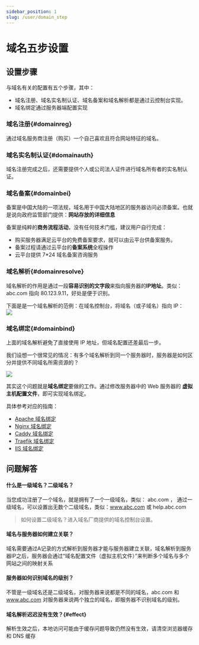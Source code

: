 ```yaml
---
sidebar_position: 1
slug: /user/domain_step
---
```


# 域名五步设置

## 设置步骤

与域名有关的配置有五个步骤，其中：  

* 域名注册、域名实名制认证、域名备案和域名解析都是通过云控制台实现。
* 域名绑定通过服务器端配置实现

### 域名注册{#domainreg}

通过域名服务商注册（购买）一个自己喜欢且符合网站特征的域名。

### 域名实名制认证{#domainauth}

域名注册完成之后，还需要提供个人或公司法人证件进行域名所有者的实名制认证。  

### 域名备案{#domainbei}

备案是中国大陆的一项法规，域名用于中国大陆地区的服务器访问必须备案。也就是说向政府监管部门提供：**网站存放的详细信息**

备案是纯粹的**商务流程活动**，没有任何技术门槛，建议用户自行完成：

* 购买服务器满足云平台的免费备案要求，就可以由云平台供备案服务。
* 备案过程请通过云平台的**备案系统**全程操作
* 云平台提供 7*24 域名备案咨询服务

### 域名解析{#domainresolve}

域名解析的作用是通过一段**容易识别的文字段**来指向服务器的**IP地址**。类似：abc.com 指向 80.123.9.11，好处是便于识别。  

下面是是一个域名解析的范例：在域名控制台，将域名（或子域名）指向 IP：  
![](https://libs.websoft9.com/Websoft9/DocsPicture/zh/common/domain-websoft9.png)


### 域名绑定{#domainbind}

上面的域名解析避免了直接使用 IP 地址，但域名配置还差最后一步。  

我们设想一个很常见的情况：有多个域名解析到同一个服务器时，服务器是如何区分并提供不同域名所需资源的？

![](https://libs.websoft9.com/Websoft9/DocsPicture/zh/apache/apache-vhostui-websoft9.png)

其实这个问题就是**域名绑定**要做的工作。通过修改服务器中的 Web  服务器的 **虚拟主机配置文件**，即可实现域名绑定。  

具体参考对应的指南：  

* [Apache 域名绑定](../apache#domain)
* [Nginx  域名绑定](../nginx#domain)
* [Caddy 域名绑定](../caddy#domain)
* [Traefik 域名绑定](../traefik#domain)
* [IIS 域名绑定](../iis#domain)


## 问题解答

#### 什么是一级域名？二级域名？

当您成功注册了一个域名，就是拥有了一个一级域名，类似： abc.com ，
通过一级域名，可以设置出无数个二级域名，类似：www.abc.com 或 help.abc.com

> 如何设置二级域名？进入域名厂商提供的域名控制台设置。

#### 域名与服务器如何建立关联？

域名需要通过A记录的方式解析到服务器才能与服务器建立关联，域名解析到服务器IP之后，服务器会通过“域名配置文件（虚拟主机文件）”来判断多个域名与多个网站之间的映射关系

#### 服务器如何识别域名的级别？

不管是一级域名还是二级域名，对服务器来说都是不同的域名，abc.com 和 www.abc.com 对服务器来说两个独立的域名，即服务器不识别域名的级别。

#### 域名解析迟迟没有生效？{#effect}

解析生效之后，本地访问可能由于缓存问题导致仍然没有生效，请清空浏览器缓存和 DNS 缓存
